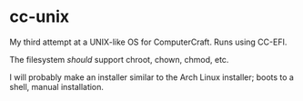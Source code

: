 # cc-unix
My third attempt at a UNIX-like OS for ComputerCraft. Runs using CC-EFI.

The filesystem *should* support chroot, chown, chmod, etc.

I will probably make an installer similar to the Arch Linux installer; boots to a shell, manual installation.
